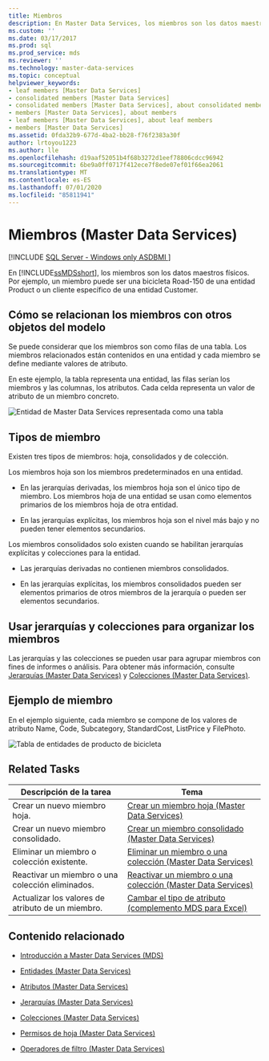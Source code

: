 ```yaml
---
title: Miembros
description: En Master Data Services, los miembros son los datos maestros físicos, como una bicicleta Road-150 en una entidad Product o un cliente específico de una entidad Customer.
ms.custom: ''
ms.date: 03/17/2017
ms.prod: sql
ms.prod_service: mds
ms.reviewer: ''
ms.technology: master-data-services
ms.topic: conceptual
helpviewer_keywords:
- leaf members [Master Data Services]
- consolidated members [Master Data Services]
- consolidated members [Master Data Services], about consolidated members
- members [Master Data Services], about members
- leaf members [Master Data Services], about leaf members
- members [Master Data Services]
ms.assetid: 0fda32b9-677d-4ba2-bb28-f76f2383a30f
author: lrtoyou1223
ms.author: lle
ms.openlocfilehash: d19aaf52051b4f68b3272d1eef78806cdcc96942
ms.sourcegitcommit: 6be9a0ff0717f412ece7f8ede07ef01f66ea2061
ms.translationtype: MT
ms.contentlocale: es-ES
ms.lasthandoff: 07/01/2020
ms.locfileid: "85811941"
---
```

# <a name="members-master-data-services"></a>Miembros (Master Data Services)

[!INCLUDE [SQL Server - Windows only ASDBMI  ](../includes/applies-to-version/sql-windows-only-asdbmi.md)]

  En [!INCLUDE[ssMDSshort](../includes/ssmdsshort-md.md)], los miembros son los datos maestros físicos. Por ejemplo, un miembro puede ser una bicicleta Road-150 de una entidad Product o un cliente específico de una entidad Customer.  
  
## <a name="how-members-relate-to-other-model-objects"></a>Cómo se relacionan los miembros con otros objetos del modelo  
 Se puede considerar que los miembros son como filas de una tabla. Los miembros relacionados están contenidos en una entidad y cada miembro se define mediante valores de atributo.  
  
 En este ejemplo, la tabla representa una entidad, las filas serían los miembros y las columnas, los atributos. Cada celda representa un valor de atributo de un miembro concreto.  
  
 ![Entidad de Master Data Services representada como una tabla](../master-data-services/media/mds-conc-entity-table.gif "Entidad de Master Data Services representada como una tabla")  
  
## <a name="member-types"></a>Tipos de miembro  
 Existen tres tipos de miembros: hoja, consolidados y de colección.  
  
 Los miembros hoja son los miembros predeterminados en una entidad.  
  
-   En las jerarquías derivadas, los miembros hoja son el único tipo de miembro. Los miembros hoja de una entidad se usan como elementos primarios de los miembros hoja de otra entidad.  
  
-   En las jerarquías explícitas, los miembros hoja son el nivel más bajo y no pueden tener elementos secundarios.  
  
 Los miembros consolidados solo existen cuando se habilitan jerarquías explícitas y colecciones para la entidad.  
  
-   Las jerarquías derivadas no contienen miembros consolidados.  
  
-   En las jerarquías explícitas, los miembros consolidados pueden ser elementos primarios de otros miembros de la jerarquía o pueden ser elementos secundarios.  
  
## <a name="use-hierarchies-and-collections-to-organize-members"></a>Usar jerarquías y colecciones para organizar los miembros  
 Las jerarquías y las colecciones se pueden usar para agrupar miembros con fines de informes o análisis. Para obtener más información, consulte [Jerarquías &#40;Master Data Services&#41;](../master-data-services/hierarchies-master-data-services.md) y [Colecciones &#40;Master Data Services&#41;](../master-data-services/collections-master-data-services.md).  
  
## <a name="member-example"></a>Ejemplo de miembro  
 En el ejemplo siguiente, cada miembro se compone de los valores de atributo Name, Code, Subcategory, StandardCost, ListPrice y FilePhoto.  
  
 ![Tabla de entidades de producto de bicicleta](../master-data-services/media/mds-conc-entity-table-w-data.gif "Tabla de entidades de producto de bicicleta")  
  
## <a name="related-tasks"></a>Related Tasks  
  
|Descripción de la tarea|Tema|  
|----------------------|-----------|  
|Crear un nuevo miembro hoja.|[Crear un miembro hoja &#40;Master Data Services&#41;](../master-data-services/create-a-leaf-member-master-data-services.md)|  
|Crear un nuevo miembro consolidado.|[Crear un miembro consolidado &#40;Master Data Services&#41;](../master-data-services/create-a-consolidated-member-master-data-services.md)|  
|Eliminar un miembro o colección existente.|[Eliminar un miembro o una colección &#40;Master Data Services&#41;](../master-data-services/delete-a-member-or-collection-master-data-services.md)|  
|Reactivar un miembro o una colección eliminados.|[Reactivar un miembro o una colección &#40;Master Data Services&#41;](../master-data-services/reactivate-a-member-or-collection-master-data-services.md)|  
|Actualizar los valores de atributo de un miembro.|[Cambar el tipo de atributo &#40;complemento MDS para Excel&#41;](../master-data-services/microsoft-excel-add-in/change-the-attribute-type-mds-add-in-for-excel.md)|  

  
## <a name="related-content"></a>Contenido relacionado  
  
-   [Introducción a Master Data Services &#40;MDS&#41;](../master-data-services/master-data-services-overview-mds.md)  
  
-   [Entidades &#40;Master Data Services&#41;](../master-data-services/entities-master-data-services.md)  
  
-   [Atributos &#40;Master Data Services&#41;](../master-data-services/attributes-master-data-services.md)  
  
-   [Jerarquías &#40;Master Data Services&#41;](../master-data-services/hierarchies-master-data-services.md)  
  
-   [Colecciones &#40;Master Data Services&#41;](../master-data-services/collections-master-data-services.md)  
  
-   [Permisos de hoja &#40;Master Data Services&#41;](../master-data-services/leaf-permissions-master-data-services.md)  
  
 
-   [Operadores de filtro &#40;Master Data Services&#41;](../master-data-services/filter-operators-master-data-services.md)  
  
  
